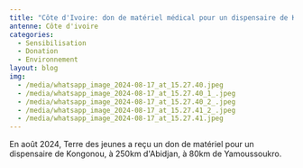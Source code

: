 ```yaml
---
title: "Côte d'Ivoire: don de matériel médical pour un dispensaire de Kongonou"
antenne: Côte d'ivoire
categories:
  - Sensibilisation
  - Donation
  - Environnement
layout: blog
img:
  - /media/whatsapp_image_2024-08-17_at_15.27.40.jpeg
  - /media/whatsapp_image_2024-08-17_at_15.27.40_1_.jpeg
  - /media/whatsapp_image_2024-08-17_at_15.27.40_2_.jpeg
  - /media/whatsapp_image_2024-08-17_at_15.27.41_2_.jpeg
  - /media/whatsapp_image_2024-08-17_at_15.27.41.jpeg
---
```

En août 2024, Terre des jeunes a reçu un don de matériel pour un dispensaire de Kongonou, à 250km d'Abidjan, à 80km de Yamoussoukro.